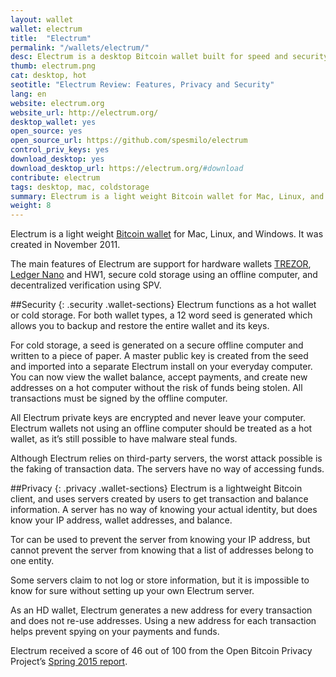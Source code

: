 ```yaml
---
layout: wallet
wallet: electrum
title:  "Electrum"
permalink: "/wallets/electrum/"
desc: Electrum is a desktop Bitcoin wallet built for speed and security. Its simple interface and advanced features make it a good option for new & advanced users.
thumb: electrum.png
cat: desktop, hot
seotitle: "Electrum Review: Features, Privacy and Security"
lang: en
website: electrum.org
website_url: http://electrum.org/
desktop_wallet: yes
open_source: yes
open_source_url: https://github.com/spesmilo/electrum
control_priv_keys: yes
download_desktop: yes
download_desktop_url: https://electrum.org/#download
contribute: electrum
tags: desktop, mac, coldstorage
summary: Electrum is a light weight Bitcoin wallet for Mac, Linux, and Windows. It was created in November 2011. The main features of Electrum are support for hardware wallets TREZOR, Ledger Nano and HW1, secure cold storage using an offline computer, and decentralized verification using SPV.
weight: 8
---
```

Electrum is a light weight [Bitcoin wallet](/wallets/) for Mac, Linux, and Windows. It was created in November 2011.

The main features of Electrum are support for hardware wallets [TREZOR](/wallets/trezor/), [Ledger Nano](/wallets/ledger-nano/) and HW1, secure cold storage using an offline computer, and decentralized verification using SPV.

##Security
{: .security .wallet-sections}
Electrum functions as a hot wallet or cold storage. For both wallet types, a 12 word seed is generated which allows you to backup and restore the entire wallet and its keys.

For cold storage, a seed is generated on a secure offline computer and written to a piece of paper. A master public key is created from the seed and imported into a separate Electrum install on your everyday computer. You can now view the wallet balance, accept payments, and create new addresses on a hot computer without the risk of funds being stolen. All transactions must be signed by the offline computer.

All Electrum private keys are encrypted and never leave your computer. Electrum wallets not using an offline computer should be treated as a hot wallet, as it’s still possible to have malware steal funds.

Although Electrum relies on third-party servers, the worst attack possible is the faking of transaction data. The servers have no way of accessing funds.

##Privacy
{: .privacy .wallet-sections}
Electrum is a lightweight Bitcoin client, and uses servers created by users to get transaction and balance information. A server has no way of knowing your actual identity, but does know your IP address, wallet addresses, and balance.

Tor can be used to prevent the server from knowing your IP address, but cannot prevent the server from knowing that a list of addresses belong to one entity.

Some servers claim to not log or store information, but it is impossible to know for sure without setting up your own Electrum server.

As an HD wallet, Electrum generates a new address for every transaction and does not re-use addresses. Using a new address for each transaction helps prevent spying on your payments and funds.

Electrum received a score of 46 out of 100 from the Open Bitcoin Privacy Project’s [Spring 2015 report](http://www.openbitcoinprivacyproject.org/2015/05/spring-2015-wallet-privacy-rating-report/).